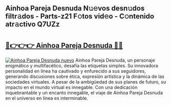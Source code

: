 ## Ainhoa Pareja Desnuda N𝚞𝚎vos desn𝚞dos filtr𝚊dos - Parts-z21 F𝚘tos vid𝚎o - C𝚘ntenido atr𝚊ctivo Q7UZz

# <h2><a href="http://mbaouur.tromn.icu/?c=Ainhoa+Pareja+Desnuda">🔗👉👉👉 Ainhoa Pareja Desnuda 🔗🔗</a></h2>

[![Ainhoa Pareja Desnuda nuevo](https://i.imgur.com/pEAQMta.gif)](http://mbaouur.tromn.icu/?c=Ainhoa+Pareja+Desnuda)
Ainhoa Pareja Desnuda, un personaje enigmático y multifacético, desafía las etiquetas simples. Su innovadora personalidad en línea ha cautivado y enfurecido a sus seguidores, generando discusiones sobre ética, expresión artística y la dinámica de las sociedades virtuales. A pesar de la ambigüedad de sus planes de futuro, su impacto en el mundo virtual es innegable. Con una dedicación inquebrantable y un encanto innegable, el viaje de Ainhoa Pareja Desnuda en el universo en línea es interminable.
